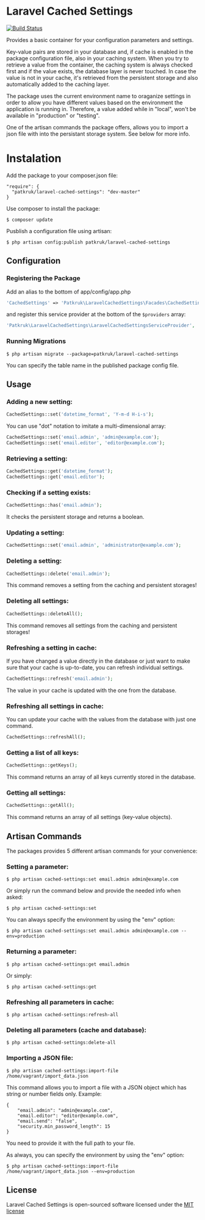 Laravel Cached Settings
=============
[![Build Status](https://travis-ci.org/patkruk/Laravel-Cached-Settings.png)](https://travis-ci.org/patkruk/Laravel-Cached-Settings.png)

Provides a basic container for your configuration parameters and settings.

Key-value pairs are stored in your database and, if cache is enabled in the package configuration file, also in your caching system. When you try to retrieve a value from the container, the caching system is always checked first and if the value exists, the database layer is never touched. In case the value is not in your cache, it's retrieved from the persistent storage and also automatically added to the caching layer.

The package uses the current environment name to oraganize settings in order to allow you have different values based on the environment the application is running in. Therefore, a value added while in "local", won't be available in "production" or "testing".

One of the artisan commands the package offers, allows you to import a json file with into the persistant storage system. See below for more info.

Instalation
===========

Add the package to your composer.json file:

```
"require": {
  "patkruk/laravel-cached-settings": "dev-master"
}
```

Use composer to install the package:

```
$ composer update
```

Pusblish a configuration file using artisan:

```
$ php artisan config:publish patkruk/laravel-cached-settings
```

## Configuration

### Registering the Package

Add an alias to the bottom of app/config/app.php

```php
'CachedSettings' => 'Patkruk\LaravelCachedSettings\Facades\CachedSettings',
```

and register this service provider at the bottom of the `$providers` array:

```php
'Patkruk\LaravelCachedSettings\LaravelCachedSettingsServiceProvider',
```

### Running Migrations

```
$ php artisan migrate --package=patkruk/laravel-cached-settings
```

You can specify the table name in the published package config file.

## Usage

### Adding a new setting:


```php
CachedSettings::set('datetime_format', 'Y-m-d H-i-s');
```

You can use "dot" notation to imitate a multi-dimensional array:

```php
CachedSettings::set('email.admin', 'admin@example.com');
CachedSettings::set('email.editor', 'editor@example.com');
```

### Retrieving a setting:

```php
CachedSettings::get('datetime_format');
CachedSettings::get('email.editor');
```

### Checking if a setting exists:

```php
CachedSettings::has('email.admin');
```

It checks the persistent storage and returns a boolean.


### Updating a setting:

```php
CachedSettings::set('email.admin', 'administrator@example.com');
```

### Deleting a setting:

```php
CachedSettings::delete('email.admin');
```

This command removes a setting from the caching and persistent storages!

### Deleting all settings:

```php
CachedSettings::deleteAll();
```

This command removes all settings from the caching and persistent storages!

### Refreshing a setting in cache:

If you have changed a value directly in the database or just want to make sure that your cache is up-to-date,
you can refresh individual settings.

```php
CachedSettings::refresh('email.admin');
```

The value in your cache is updated with the one from the database.

### Refreshing all settings in cache:

You can update your cache with the values from the database with just one command.

```php
CachedSettings::refreshAll();
```

### Getting a list of all keys:

```php
CachedSettings::getKeys();
```

This command returns an array of all keys currently stored in the database.

### Getting all settings:

```php
CachedSettings::getAll();
```

This command returns an array of all settings (key-value objects).

## Artisan Commands

The packages provides 5 different artisan commands for your convenience:

### Setting a parameter:

```
$ php artisan cached-settings:set email.admin admin@example.com
```

Or simply run the command below and provide the needed info when asked:

```
$ php artisan cached-settings:set
```

You can always specify the environment by using the "env" option:

```
$ php artisan cached-settings:set email.admin admin@example.com --env=production
```
### Returning a parameter:

```
$ php artisan cached-settings:get email.admin
```

Or simply:

```
$ php artisan cached-settings:get
```

### Refreshing all parameters in cache:

```
$ php artisan cached-settings:refresh-all
```

### Deleting all parameters (cache and database):

```
$ php artisan cached-settings:delete-all
```

### Importing a JSON file:

```
$ php artisan cached-settings:import-file /home/vagrant/import_data.json
```

This command allows you to import a file with a JSON object which has string or number fields only. Example:

```
{
    "email.admin": "admin@example.com",
    "email.editor": "editor@example.com",
    "email.send": "false",
    "security.min_password_length": 15
}
```
You need to provide it with the full path to your file.

As always, you can specify the environment by using the "env" option:

```
$ php artisan cached-settings:import-file /home/vagrant/import_data.json --env=production
```

## License

Laravel Cached Settings is open-sourced software licensed under the [MIT license](http://opensource.org/licenses/MIT)